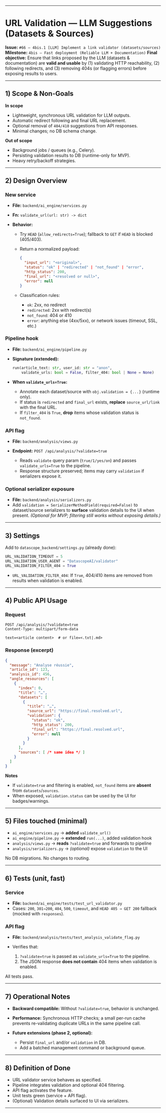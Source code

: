 

---

# URL Validation — LLM Suggestions (Datasets & Sources)

**Issue:** `#66 — 4bis.1 [LLM] Implement a link validator (datasets/sources)`
**Milestone:** `4bis – Fast deployment (Reliable LLM + Documentation)`
**Final objective:** Ensure that links proposed by the LLM (datasets & documentation) are **valid and usable** by (1) validating HTTP reachability, (2) following redirects, and (3) removing 404s (or flagging errors) before exposing results to users.

---

## 1) Scope & Non-Goals

**In scope**

* Lightweight, synchronous URL validation for LLM outputs.
* Automatic redirect following and final URL replacement.
* Optional removal of `404/410` suggestions from API responses.
* Minimal changes; no DB schema change.

**Out of scope**

* Background jobs / queues (e.g., Celery).
* Persisting validation results to DB (runtime-only for MVP).
* Heavy retry/backoff strategies.

---

## 2) Design Overview

### New service

* **File:** `backend/ai_engine/services.py`
* **Fn:** `validate_url(url: str) -> dict`
* **Behavior:**

  * Try `HEAD` (`allow_redirects=True`); fallback to `GET` if `HEAD` is blocked (405/403).
  * Return a normalized payload:

    ```json
    {
      "input_url": "<original>",
      "status": "ok" | "redirected" | "not_found" | "error",
      "http_status": 200,
      "final_url": "<resolved or null>",
      "error": null
    }
    ```
  * Classification rules:

    * `ok`: 2xx, no redirect
    * `redirected`: 2xx with redirect(s)
    * `not_found`: 404 or 410
    * `error`: anything else (4xx/5xx), or network issues (timeout, SSL, etc.)

### Pipeline hook

* **File:** `backend/ai_engine/pipeline.py`
* **Signature (extended):**

  ```python
  run(article_text: str, user_id: str = "anon",
      validate_urls: bool = False, filter_404: bool | None = None)
  ```
* **When `validate_urls=True`:**

  * Annotate each dataset/source with `obj.validation = {...}` (runtime only).
  * If status is `redirected` and `final_url` exists, **replace** `source_url/link` with the final URL.
  * If `filter_404` is `True`, **drop** items whose validation status is `not_found`.

### API flag

* **File:** `backend/analysis/views.py`
* **Endpoint:** `POST /api/analysis/?validate=true`

  * Reads `validate` query param (`true/1/yes/on`) and passes `validate_urls=True` to the pipeline.
  * Response structure preserved; items may carry `validation` if serializers expose it.

### Optional serializer exposure

* **File:** `backend/analysis/serializers.py`
* Add `validation = SerializerMethodField(required=False)` to dataset/source serializers to **surface** validation details to the UI when present.
  *(Optional for MVP; filtering still works without exposing details.)*

---

## 3) Settings

Add to `datascope_backend/settings.py` (already done):

```python
URL_VALIDATION_TIMEOUT = 5
URL_VALIDATION_USER_AGENT = "DatascopeAI/validator"
URL_VALIDATION_FILTER_404 = True
```

* `URL_VALIDATION_FILTER_404`: If `True`, 404/410 items are removed from results when validation is enabled.

---

## 4) Public API Usage

### Request

```http
POST /api/analysis/?validate=true
Content-Type: multipart/form-data

text=<article content>  # or file=<.txt|.md>
```

### Response (excerpt)

```json
{
  "message": "Analyse réussie",
  "article_id": 123,
  "analysis_id": 456,
  "angle_resources": [
    {
      "index": 0,
      "title": "…",
      "datasets": [
        {
          "title": "…",
          "source_url": "https://final.resolved.url",
          "validation": {
            "status": "ok",
            "http_status": 200,
            "final_url": "https://final.resolved.url",
            "error": null
          }
        }
      ],
      "sources": [ /* same idea */ ]
    }
  ]
}
```

**Notes**

* If `validate=true` and filtering is enabled, `not_found` items are **absent** from `datasets`/`sources`.
* When exposed, `validation.status` can be used by the UI for badges/warnings.

---

## 5) Files touched (minimal)

* `ai_engine/services.py` → **added** `validate_url()`
* `ai_engine/pipeline.py` → **extended** `run(...)`, added validation hook
* `analysis/views.py` → **reads** `?validate=true` and forwards to pipeline
* `analysis/serializers.py` → *(optional)* expose `validation` to the UI

No DB migrations. No changes to routing.

---

## 6) Tests (unit, fast)

### Service

* **File:** `backend/ai_engine/tests/test_url_validator.py`
* Cases: `200`, `301→200`, `404`, `500`, `timeout`, and `HEAD 405 → GET 200` fallback (mocked with `responses`).

### API flag

* **File:** `backend/analysis/tests/test_analysis_validate_flag.py`
* Verifies that:

  1. `?validate=true` is passed as `validate_urls=True` to the pipeline.
  2. The JSON response **does not contain** 404 items when validation is enabled.

All tests pass.

---

## 7) Operational Notes

* **Backward compatible:** Without `?validate=true`, behavior is unchanged.
* **Performance:** Synchronous HTTP checks; a small per-run cache prevents re-validating duplicate URLs in the same pipeline call.
* **Future extensions (phase 2, optional):**

  * Persist `final_url` and/or `validation` in DB.
  * Add a batched management command or background queue.

---

## 8) Definition of Done

* URL validator service behaves as specified.
* Pipeline integrates validation and optional 404 filtering.
* API flag activates the feature.
* Unit tests green (service + API flag).
* (Optional) Validation details surfaced to UI via serializers.

---

